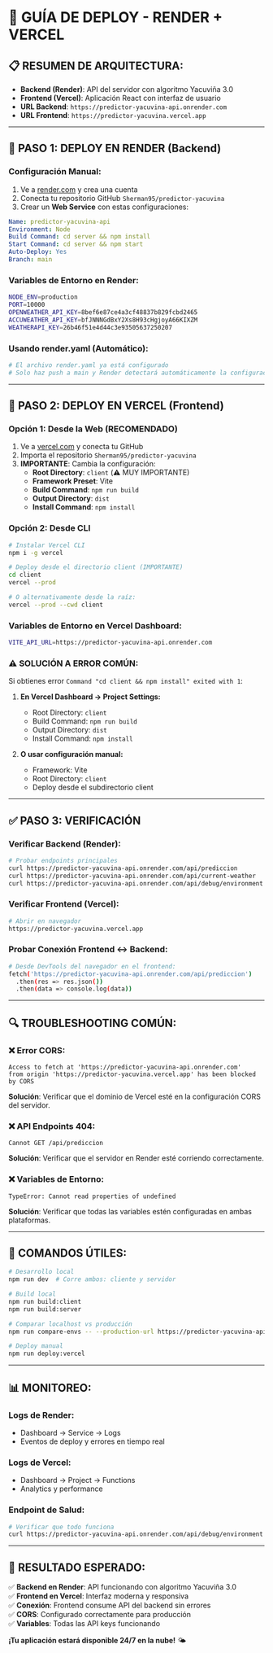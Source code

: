 # 🚀 GUÍA DE DEPLOY - RENDER + VERCEL

## 📋 **RESUMEN DE ARQUITECTURA:**
- **Backend (Render)**: API del servidor con algoritmo Yacuviña 3.0
- **Frontend (Vercel)**: Aplicación React con interfaz de usuario
- **URL Backend**: `https://predictor-yacuvina-api.onrender.com`
- **URL Frontend**: `https://predictor-yacuvina.vercel.app`

---

## 🔧 **PASO 1: DEPLOY EN RENDER (Backend)**

### **Configuración Manual:**
1. Ve a [render.com](https://render.com) y crea una cuenta
2. Conecta tu repositorio GitHub `Sherman95/predictor-yacuvina`
3. Crear un **Web Service** con estas configuraciones:

```yaml
Name: predictor-yacuvina-api
Environment: Node
Build Command: cd server && npm install
Start Command: cd server && npm start
Auto-Deploy: Yes
Branch: main
```

### **Variables de Entorno en Render:**
```bash
NODE_ENV=production
PORT=10000
OPENWEATHER_API_KEY=8bef6e87ce4a3cf48837b829fcbd2465
ACCUWEATHER_API_KEY=bfJNNNGdBxY2Xs8H93cHgjoyA66KIXZM
WEATHERAPI_KEY=26b46f51e4d44c3e93505637250207
```

### **Usando render.yaml (Automático):**
```bash
# El archivo render.yaml ya está configurado
# Solo haz push a main y Render detectará automáticamente la configuración
```

---

## 🚀 **PASO 2: DEPLOY EN VERCEL (Frontend)**

### **Opción 1: Desde la Web (RECOMENDADO)**
1. Ve a [vercel.com](https://vercel.com) y conecta tu GitHub
2. Importa el repositorio `Sherman95/predictor-yacuvina`
3. **IMPORTANTE**: Cambia la configuración:
   - **Root Directory**: `client` (⚠️ MUY IMPORTANTE)
   - **Framework Preset**: Vite
   - **Build Command**: `npm run build`
   - **Output Directory**: `dist`
   - **Install Command**: `npm install`

### **Opción 2: Desde CLI**
```bash
# Instalar Vercel CLI
npm i -g vercel

# Deploy desde el directorio client (IMPORTANTE)
cd client
vercel --prod

# O alternativamente desde la raíz:
vercel --prod --cwd client
```

### **Variables de Entorno en Vercel Dashboard:**
```bash
VITE_API_URL=https://predictor-yacuvina-api.onrender.com
```

### **⚠️ SOLUCIÓN A ERROR COMÚN:**
Si obtienes error `Command "cd client && npm install" exited with 1`:

1. **En Vercel Dashboard → Project Settings:**
   - Root Directory: `client`
   - Build Command: `npm run build`
   - Output Directory: `dist`
   - Install Command: `npm install`

2. **O usar configuración manual:**
   - Framework: Vite
   - Root Directory: `client`
   - Deploy desde el subdirectorio client

---

## ✅ **PASO 3: VERIFICACIÓN**

### **Verificar Backend (Render):**
```bash
# Probar endpoints principales
curl https://predictor-yacuvina-api.onrender.com/api/prediccion
curl https://predictor-yacuvina-api.onrender.com/api/current-weather
curl https://predictor-yacuvina-api.onrender.com/api/debug/environment
```

### **Verificar Frontend (Vercel):**
```bash
# Abrir en navegador
https://predictor-yacuvina.vercel.app
```

### **Probar Conexión Frontend ↔ Backend:**
```bash
# Desde DevTools del navegador en el frontend:
fetch('https://predictor-yacuvina-api.onrender.com/api/prediccion')
  .then(res => res.json())
  .then(data => console.log(data))
```

---

## 🔍 **TROUBLESHOOTING COMÚN:**

### **❌ Error CORS:**
```
Access to fetch at 'https://predictor-yacuvina-api.onrender.com' 
from origin 'https://predictor-yacuvina.vercel.app' has been blocked by CORS
```
**Solución**: Verificar que el dominio de Vercel esté en la configuración CORS del servidor.

### **❌ API Endpoints 404:**
```
Cannot GET /api/prediccion
```
**Solución**: Verificar que el servidor en Render esté corriendo correctamente.

### **❌ Variables de Entorno:**
```
TypeError: Cannot read properties of undefined
```
**Solución**: Verificar que todas las variables estén configuradas en ambas plataformas.

---

## 🚀 **COMANDOS ÚTILES:**

```bash
# Desarrollo local
npm run dev  # Corre ambos: cliente y servidor

# Build local
npm run build:client
npm run build:server

# Comparar localhost vs producción
npm run compare-envs -- --production-url https://predictor-yacuvina-api.onrender.com

# Deploy manual
npm run deploy:vercel
```

---

## 📊 **MONITOREO:**

### **Logs de Render:**
- Dashboard → Service → Logs
- Eventos de deploy y errores en tiempo real

### **Logs de Vercel:**
- Dashboard → Project → Functions
- Analytics y performance

### **Endpoint de Salud:**
```bash
# Verificar que todo funciona
curl https://predictor-yacuvina-api.onrender.com/api/debug/environment
```

---

## 🎯 **RESULTADO ESPERADO:**

✅ **Backend en Render**: API funcionando con algoritmo Yacuviña 3.0  
✅ **Frontend en Vercel**: Interfaz moderna y responsiva  
✅ **Conexión**: Frontend consume API del backend sin errores  
✅ **CORS**: Configurado correctamente para producción  
✅ **Variables**: Todas las API keys funcionando  

**¡Tu aplicación estará disponible 24/7 en la nube!** 🌤️
